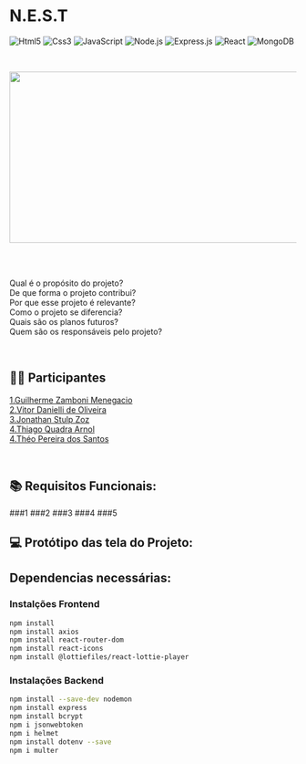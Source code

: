 # N.E.S.T
![Html5](https://img.shields.io/badge/HTML5-E34F26?style=for-the-badge&logo=html5&logoColor=white)
![Css3](https://img.shields.io/badge/CSS3-1572B6?style=for-the-badge&logo=css3&logoColor=white)
![JavaScript](https://img.shields.io/badge/JavaScript-F7DF1E?style=for-the-badge&logo=javascript&logoColor=black)
![Node.js](https://img.shields.io/badge/Node.js-43853D?style=for-the-badge&logo=node.js&logoColor=white)
![Express.js](https://img.shields.io/badge/Express.js-404D59?style=for-the-badge)
![React](https://img.shields.io/badge/React-20232A?style=for-the-badge&logo=react&logoColor=61DAFB)
![MongoDB](https://img.shields.io/badge/MongoDB-%234ea94b.svg?style=for-the-badge&logo=mongodb&logoColor=white)

<br/>
<p align="center">
  <img width="700" height="300" src="">
</p>

<br/>
<br/>


Qual é o propósito do projeto?<br/>
De que forma o projeto contribui?<br/>
Por que esse projeto é relevante?<br/>
Como o projeto se diferencia?<br/>
Quais são os planos futuros?<br/>
Quem são os responsáveis pelo projeto?<br/>


<br/>


## 🤝🏻 Participantes
[1.Guilherme Zamboni Menegacio](  https://github.com/GuilhermeZamboni32) <br/>
[2.Vitor Danielli de Oliveira](  https://github.com/CafeinaC4) <br/>
[3.Jonathan Stulp Zoz](  https://github.com/Jow-Sky) <br/>
[4.Thiago Quadra Arnol](  https://github.com/thpixel-dev) <br/>
[4.Théo Pereira dos Santos](  https://github.com/theojouki) <br/>


<br/>


## 📚 Requisitos Funcionais:

###1
###2
###3
###4
###5

## 💻 Protótipo das tela do Projeto:

 

## Dependencias necessárias:

### Instalções Frontend
```bash
npm install
npm install axios
npm install react-router-dom
npm install react-icons
npm install @lottiefiles/react-lottie-player
```

### Instalações Backend

```Bash
npm install --save-dev nodemon
npm install express
npm install bcrypt
npm i jsonwebtoken
npm i helmet
npm install dotenv --save
npm i multer
```

<br/>

<br/>




